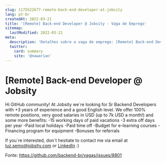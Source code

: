 ```yaml
---
slug: 1175522677-remote-back-end-developer-at-jobsity
lang: pt-br
createdAt: 2022-03-21
title: '[Remote] Back-end Developer @ Jobsity - Vaga de Emprego'
sitemap:
  lastModified: 2022-03-21
meta:
  description: 'Detalhes sobre a vaga de emprego: [Remote] Back-end Developer @ Jobsity'
  twitter:
    card: summary
    site: '@nawarian'
---
```


# [Remote] Back-end Developer @ Jobsity

Hi GitHub community!
At Jobsity we´re looking for Sr Backend Developers with +3 years of experience and a good English level.
We offer 100% remote positions, very good salaries in USD (up to 7k USD a month!) and some more benefits:
-15 working days of paid vacations
-3 extra off days per year
-Paid local holidays
-Paid time off
-Budget for e-learning courses
-Financing program for equipment
-Bonuses for referrals

If you´re interested, don´t hesitate to contact me via email at [luz.semo@jobsity.com](mailto:luz.semo@jobsity.com) or [LinkedIn](https://www.linkedin.com/in/luz-semo/) :)

Fonte: https://github.com/backend-br/vagas/issues/8801